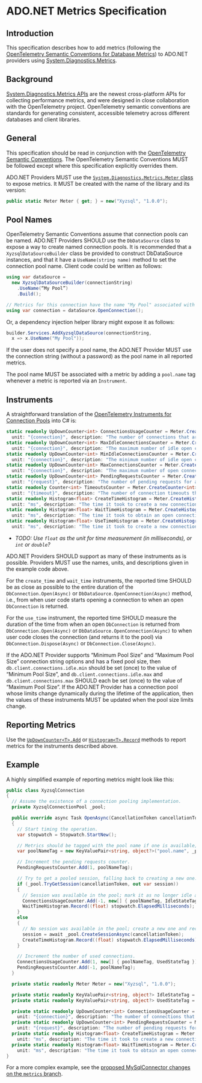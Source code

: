 # ADO.NET Metrics Specification

## Introduction

This specification describes how to add metrics (following the
[OpenTelemetry Semantic Conventions for Database Metrics](https://github.com/open-telemetry/semantic-conventions/blob/main/specification/metrics/semantic_conventions/database-metrics.md))
to ADO.NET providers using [System.Diagnostics.Metrics](https://learn.microsoft.com/en-us/dotnet/api/system.diagnostics.metrics).

## Background

[System.Diagnostics.Metrics APIs](https://learn.microsoft.com/en-us/dotnet/core/diagnostics/compare-metric-apis#systemdiagnosticsmetrics) are the newest cross-platform APIs for collecting performance metrics,
and were designed in close collaboration with the OpenTelemetry project.
OpenTelemetry semantic conventions are standards for generating consistent,
accessible telemetry across different databases and client libraries.

## General

This specification should be read in conjunction with the [OpenTelemetry Semantic Conventions](https://github.com/open-telemetry/semantic-conventions/blob/main/specification/metrics/semantic_conventions/database-metrics.md).
The OpenTelemetry Semantic Conventions MUST be followed except where this specification explicitly overrides them.

ADO.NET Providers MUST use the [`System.Diagnostics.Metrics.Meter` class](https://learn.microsoft.com/en-us/dotnet/api/system.diagnostics.metrics.meter) to expose metrics.
It MUST be created with the name of the library and its version:

```csharp
public static Meter Meter { get; } = new("Xyzsql", "1.0.0");
```

## Pool Names

OpenTelemetry Semantic Conventions assume that connection pools can be named.
ADO.NET Providers SHOULD use the `DbDataSource` class to expose a way to create named connection pools.
It is recommended that a `XyzsqlDataSourceBuilder` class be provided to construct DbDataSource instances,
and that it have a `UseName(string name)` method to set the connection pool name.
Client code could be written as follows:

```csharp
using var dataSource =
  new XyzsqlDataSourceBuilder(connectionString)
    .UseName(“My Pool”)
    .Build();

// Metrics for this connection have the name "My Pool" associated with them.
using var connection = dataSource.OpenConnection();
```

Or, a dependency injection helper library might expose it as follows:

```csharp
builder.Services.AddXyzsqlDataSource(connectionString,
  x => x.UseName("My Pool"));
```

If the user does not specify a pool name, the ADO.NET Provider MUST use the connection string (without a password) as the pool name in all reported metrics.

The pool name MUST be associated with a metric by adding a `pool.name` tag whenever a metric is reported via an `Instrument`.

## Instruments

A straightforward translation of the [OpenTelemetry Instruments for Connection Pools](https://github.com/open-telemetry/semantic-conventions/blob/main/specification/metrics/semantic_conventions/database-metrics.md#connection-pools) into C# is:

```csharp
static readonly UpDownCounter<int> ConnectionsUsageCounter = Meter.CreateUpDownCounter<int>("db.client.connections.usage",
  unit: "{connection}", description: "The number of connections that are currently in the state described by the state tag.");
static readonly UpDownCounter<int> MaxIdleConnectionsCounter = Meter.CreateUpDownCounter<int>("db.client.connections.idle.max",
  unit: "{connection}", description: "The maximum number of idle open connections allowed.");
static readonly UpDownCounter<int> MinIdleConnectionsCounter = Meter.CreateUpDownCounter<int>("db.client.connections.idle.min",
  unit: "{connection}", description: "The minimum number of idle open connections allowed.");
static readonly UpDownCounter<int> MaxConnectionsCounter = Meter.CreateUpDownCounter<int>("db.client.connections.max",
  unit: "{connection}", description: "The maximum number of open connections allowed.");
static readonly UpDownCounter<int> PendingRequestsCounter = Meter.CreateUpDownCounter<int>("db.client.connections.pending_requests",
  unit: "{request}", description: "The number of pending requests for an open connection, cumulative for the entire pool.");
static readonly Counter<int> TimeoutsCounter = Meter.CreateCounter<int>("db.client.connections.timeouts",
  unit: "{timeout}", description: "The number of connection timeouts that have occurred trying to obtain a connection from the pool.");
static readonly Histogram<float> CreateTimeHistogram = Meter.CreateHistogram<float>("db.client.connections.create_time",
  unit: "ms", description: "The time it took to create a new connection.");
static readonly Histogram<float> WaitTimeHistogram = Meter.CreateHistogram<float>("db.client.connections.wait_time",
  unit: "ms", description: "The time it took to obtain an open connection from the pool.");
static readonly Histogram<float> UseTimeHistogram = Meter.CreateHistogram<float>("db.client.connections.use_time",
  unit: "ms", description: "The time it took to create a new connection.");
```

* _TODO: Use `float` as the unit for time measurement (in milliseconds), or `int` or `double`?_

ADO.NET Providers SHOULD support as many of these instruments as is possible.
Providers MUST use the names, units, and descriptions given in the example code above.

For the `create_time` and `wait_time` instruments, the reported time SHOULD be as close as possible to the entire duration
of the `DbConnection.Open(Async)` or `DbDataSource.OpenConnection(Async)` method,
i.e., from when user code starts opening a connection to when an open `DbConnection` is returned.

For the `use_time` instrument, the reported time SHOULD measure the duration of the time from when an open
`DbConnection` is returned from `DbConnection.Open(Async)` or `DbDataSource.OpenConnection(Async)` to when
user code closes the connection (and returns it to the pool) via `DbConnection.Dispose(Async)` or `DbConnection.Close(Async)`.

If the ADO.NET Provider supports “Minimum Pool Size” and “Maximum Pool Size” connection string options and has a
fixed pool size, then `db.client.connections.idle.min` should be set (once) to the value of “Minimum Pool Size”,
and `db.client.connections.idle.max` and `db.client.connections.max` SHOULD each be set (once) to the value of
“Maximum Pool Size”.
If the ADO.NET Provider has a connection pool whose limits change dynamically during the lifetime of the application,
then the values of these instruments MUST be updated when the pool size limits change.

## Reporting Metrics

Use the [`UpDownCounter<T>.Add`](https://learn.microsoft.com/en-us/dotnet/api/system.diagnostics.metrics.updowncounter-1.add)
or [`Histogram<T>.Record`](https://learn.microsoft.com/en-us/dotnet/api/system.diagnostics.metrics.histogram-1.record)
methods to report metrics for the instruments described above.

## Example

A highly simplified example of reporting metrics might look like this:

```csharp
public class XyzsqlConnection
{
  // Assume the existence of a connection pooling implementation.
  private XyzsqlConnectionPool _pool;

  public override async Task OpenAsync(CancellationToken cancellationToken)
  {
    // Start timing the operation.
    var stopwatch = Stopwatch.StartNew();

    // Metrics should be tagged with the pool name if one is available; otherwise, use the connection string.
    var poolNameTag = new KeyValuePair<string, object?>("pool.name", _pool.Name ?? ConnectionString);

    // Increment the pending requests counter.
    PendingRequestsCounter.Add(1, poolNameTag);

    // Try to get a pooled session, falling back to creating a new one.
    if (_pool.TryGetSession(cancellationToken, out var session))
    {
      // Session was available in the pool; mark it as no longer idle and record the wait time.
      ConnectionsUsageCounter.Add(-1, new[] { poolNameTag, IdleStateTag });
      WaitTimeHistogram.Record((float) stopwatch.ElapsedMilliseconds);
    }
    else
    {
      // No session was available in the pool; create a new one and record the time taken.
      session = await _pool.CreateSessionAsync(cancellationToken);
      CreateTimeHistogram.Record((float) stopwatch.ElapsedMilliseconds);
    }

    // Increment the number of used connections.
    ConnectionsUsageCounter.Add(1, new[] { poolNameTag, UsedStateTag });
    PendingRequestsCounter.Add(-1, poolNameTag);
  }

  private static readonly Meter Meter = new("Xyzsql", "1.0.0");

  private static readonly KeyValuePair<string, object?> IdleStateTag = new("state", "idle");
  private static readonly KeyValuePair<string, object?> UsedStateTag = new("state", "used");

  private static readonly UpDownCounter<int> ConnectionsUsageCounter = Meter.CreateUpDownCounter<int>("db.client.connections.usage",
    unit: "{connection}", description: "The number of connections that are currently in the state described by the state tag.");
  private static readonly UpDownCounter<int> PendingRequestsCounter = Meter.CreateUpDownCounter<int>("db.client.connections.pending_requests",
    unit: "{request}", description: "The number of pending requests for an open connection, cumulative for the entire pool.");
  private static readonly Histogram<float> CreateTimeHistogram = Meter.CreateHistogram<float>("db.client.connections.create_time",
    unit: "ms", description: "The time it took to create a new connection.");
  private static readonly Histogram<float> WaitTimeHistogram = Meter.CreateHistogram<float>("db.client.connections.wait_time",
    unit: "ms", description: "The time it took to obtain an open connection from the pool.");
}
```

For a more complex example, see the [proposed MySqlConnector changes on the `metrics` branch](https://github.com/mysql-net/MySqlConnector/compare/master...bgrainger:MySqlConnector:metrics).
